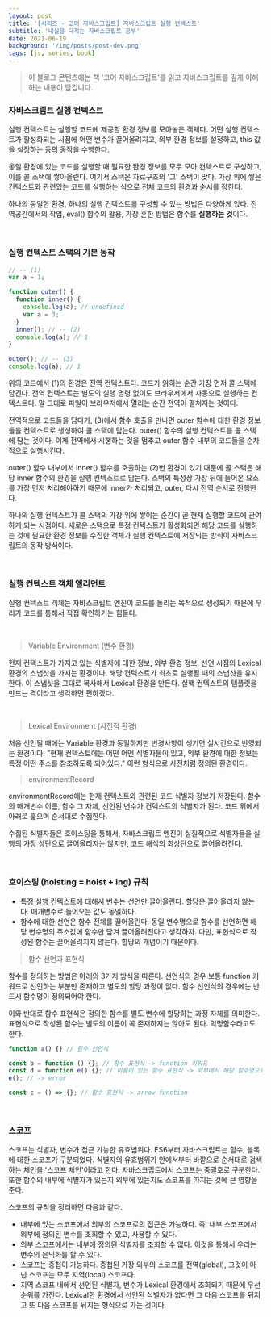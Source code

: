 ```yaml
---
layout: post
title: '[시리즈 - 코어 자바스크립트] 자바스크립트 실행 컨텍스트'
subtitle: '내실을 다지는 자바스크립트 공부'
date: 2021-06-19
background: '/img/posts/post-dev.png'
tags: [js, series, book]
---
```


> 이 블로그 콘텐츠에는 책 '코어 자바스크립트'를 읽고 자바스크립트를 깊게 이해하는 내용이 담깁니다.

### 자바스크립트 실행 컨텍스트

실행 컨텍스트는 실행할 코드에 제공할 환경 정보를 모아놓은 객체다. 어떤 실행 컨텍스트가 활성화되는 시점에 어떤 변수가 끌어올려지고, 외부 환경 정보를 설정하고, this 값을 설정하는 등의 동작을 수행한다.

동일 환경에 있는 코드를 실행할 때 필요한 환경 정보를 모두 모아 컨텍스트로 구성하고, 이를 콜 스택에 쌓아올린다. 여기서 스택은 자료구조의 '그' 스택이 맞다. 가장 위에 쌓은 컨택스트와 관련있는 코드를 실행하는 식으로 전체 코드의 환경과 순서를 정한다.

하나의 동일한 환경, 하나의 실행 컨텍스트를 구성할 수 있는 방법은 다양하게 있다. 전역공간에서의 작업, eval() 함수의 활용, 가장 흔한 방법은 함수를 **실행하는 것**이다.

<br />

### 실행 컨텍스트 스택의 기본 동작

```js
// -- (1)
var a = 1;

function outer() {
  function inner() {
    console.log(a); // undefined
    var a = 3;
  }
  inner(); // -- (2)
  console.log(a); // 1
}

outer(); // -- (3)
console.log(a); // 1
```

위의 코드에서 (1)의 환경은 전역 컨텍스트다. 코드가 읽히는 순간 가장 먼저 콜 스택에 담긴다. 전역 컨텍스트는 별도의 실행 명령 없이도 브라우저에서 자동으로 실행하는 컨텍스트다. 말 그대로 파일이 브라우저에서 열리는 순간 전역이 펼쳐지는 것이다.

전역적으로 코드들을 담다가, (3)에서 함수 호출을 만나면 outer 함수에 대한 환경 정보들을 컨텍스트로 생성하여 콜 스택에 담는다. outer() 함수의 실행 컨텍스트를 콜 스택에 담는 것이다. 이제 전역에서 시행하는 것을 멈추고 outer 함수 내부의 코드들을 순차적으로 실행시킨다.

outer() 함수 내부에서 inner() 함수를 호출하는 (2)번 환경이 있기 때문에 콜 스택은 해당 inner 함수의 환경을 실행 컨텍스트로 담는다. 스택의 특성상 가장 뒤에 들어온 요소를 가장 먼저 처리해야하기 때문에 inner가 처리되고, outer, 다시 전역 순서로 진행한다.

하나의 실행 컨텍스트가 콜 스택의 가장 위에 쌓이는 순간이 곧 현재 실행할 코드에 관여하게 되는 시점이다. 새로운 스택으로 특정 컨텍스트가 활성화되면 해당 코드를 실행하는 것에 필요한 환경 정보를 수집한 객체가 실행 컨텍스트에 저장되는 방식이 자바스크립트의 동작 방식이다.

<br />

### 실행 컨텍스트 객체 엘리먼트

실행 컨텍스트 객체는 자바스크립트 엔진이 코드를 돌리는 목적으로 생성되기 때문에 우리가 코드를 통해서 직접 확인하기는 힘들다.

<br />

> Variable Environment (변수 환경)

현재 컨택스트가 가지고 있는 식별자에 대한 정보, 외부 환경 정보, 선언 시점의 Lexical 환경의 스냅샷을 가지는 환경이다. 해당 컨텍스트가 최초로 실행될 때의 스냅샷을 유지한다. 이 스냅샷을 그대로 복사해서 Lexical 환경을 만든다. 실핵 컨텍스트의 템플릿을 만드는 격이라고 생각하면 편하겠다.

<br />

> Lexical Environment (사전적 환경)

처음 선언될 때에는 Variable 환경과 동일하지만 변경사항이 생기면 실시간으로 반영되는 환경이다. "현재 컨텍스트에는 어떤 어떤 식별자들이 있고, 외부 환경에 대한 정보는 특정 어떤 주소를 참조하도록 되어있다." 이런 형식으로 사전처럼 정의된 환경이다.

> environmentRecord

environmentRecord에는 현재 컨텍스트와 관련된 코드 식별자 정보가 저장된다. 함수의 매개변수 이름, 함수 그 자체, 선언된 변수가 컨텍스트의 식별자가 된다. 코드 위에서 아래로 훑으며 순서대로 수집한다.

수집된 식별자들은 호이스팅을 통해서, 자바스크립트 엔진이 실질적으로 식별자들을 실행의 가장 상단으로 끌어올리지는 않지만, 코드 해석의 최상단으로 끌어올려진다.

<br />

### 호이스팅 (hoisting = hoist + ing) 규칙

- 특정 실행 컨텍스트에 대해서 변수는 선언만 끌어올린다. 할당은 끌어올리지 않는다. 매개변수로 들어오는 값도 동일하다.
- 함수에 대한 선언은 함수 전체를 끌어올린다. 동일 변수명으로 함수를 선언하면 해당 변수명의 주소값에 함수만 담겨 끌어올려진다고 생각하자. 다만, 표현식으로 작성된 함수는 끌어올려지지 않는다. 할당의 개념이기 때문이다.

> 함수 선언과 표현식

함수를 정의하는 방법은 아래의 3가지 방식을 따른다. 선언식의 경우 보통 function 키워드로 선언하는 부분만 존재하고 별도의 할당 과정이 없다. 함수 선언식의 경우에는 반드시 함수명이 정의되어야 한다.

이와 반대로 함수 표현식은 정의한 함수를 별도 변수에 할당하는 과정 자체를 의미한다. 표현식으로 작성된 함수는 별도의 이름이 꼭 존재하지는 않아도 된다. 익명함수라고도 한다.

```js
function a() {} // 함수 선언식

const b = function () {}; // 함수 표현식 -> function 키워드
const d = function e() {}; // 이름이 있는 함수 표현식 -> 외부에서 해당 함수명으로 호출 불가
e(); // -> error

const c = () => {}; // 함수 표현식 -> arrow function
```

<br />

### 스코프

스코프는 식별자, 변수가 접근 가능한 유효범위다. ES6부터 자바스크립트는 함수, 블록에 대한 스코프가 구분되었다. 식별자의 유효범위가 안에서부터 바깥으로 순서대로 검색하는 체인을 '스코프 체인'이라고 한다. 자바스크립트에서 스코프는 중괄호로 구분한다. 또한 함수의 내부에 식별자가 있는지 외부에 있는지도 스코프를 따지는 것에 큰 영향을 준다.

스코프의 규칙을 정리하면 다음과 같다.

- 내부에 있는 스코프에서 외부의 스코프로의 접근은 가능하다. 즉, 내부 스코프에서 외부에 정의된 변수를 조회할 수 있고, 사용할 수 있다.
- 외부 스코프에서는 내부에 정의된 식별자를 조회할 수 없다. 이것을 통해서 우리는 변수의 은닉화를 할 수 있다.
- 스코프는 중첩이 가능하다. 중첩된 가장 외부의 스코프를 전역(global), 그것이 아닌 스코프는 모두 지역(local) 스코프다.
- 지역 스코프 내에서 선언된 식별자, 변수가 Lexical 환경에서 조회되기 때문에 우선순위를 가진다. Lexical한 환경에서 선언된 식별자가 없다면 그 다음 스코프를 뒤지고 또 다음 스코프를 뒤지는 형식으로 가는 것이다.
